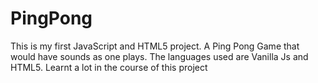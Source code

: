# PingPong
This is my first JavaScript and HTML5 project. A Ping Pong Game that would have sounds as one plays. The languages used are Vanilla Js and HTML5. Learnt a lot in the course of this project
